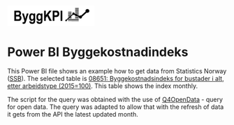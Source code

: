 <img src="Documents/Logo Black.png" alt="ByggKPI Logo" style="width: 200px" />  

# Power BI Byggekostnadindeks

This Power BI file shows an example how to get data from Statistics Norway ([SSB](https://www.ssb.no/)). The selected table is [08651: Byggekostnadsindeks for bustader i alt, etter arbeidstype (2015=100)](https://www.ssb.no/statbank/table/08651). This table shows the index monthly.

The script for the query was obtained with the use of [Q4OpenData](https://stat.qumio.com/) - query for open data. The query was adapted to allow that with the refresh of data it gets from the API the latest updated month.



